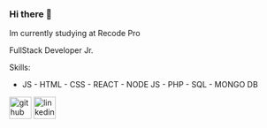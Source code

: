 


<!--
**BrayanAndrade/BrayanAndrade** is a ✨ _special_ ✨ repository because its `README.md` (this file) appears on your GitHub profile.

Here are some ideas to get you started:

- 🔭 I’m currently working on ...
- 🌱 I’m currently learning ...
- 👯 I’m looking to collaborate on ...
- 🤔 I’m looking for help with ...
- 💬 Ask me about ...
- 📫 How to reach me: ...
- 😄 Pronouns: ...
- ⚡ Fun fact: ...
-->

### Hi there 👋

Im currently studying at Recode Pro

FullStack Developer Jr.

Skills: 
- JS - HTML - CSS - REACT - NODE JS - PHP - SQL - MONGO DB




[<img src='https://cdn.jsdelivr.net/npm/simple-icons@3.0.1/icons/github.svg' alt='github' height='40'>](https://github.com/BrayanAndrade)  [<img src='https://cdn.jsdelivr.net/npm/simple-icons@3.0.1/icons/linkedin.svg' alt='linkedin' height='40'>](https://www.linkedin.com/in/brayan-andrade-58b581150)
